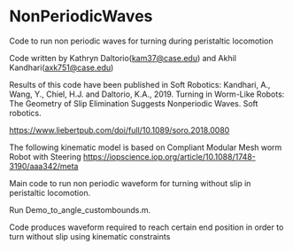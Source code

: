 # NonPeriodicWaves
Code to run non periodic waves for turning during peristaltic locomotion 

Code written by Kathryn Daltorio(kam37@case.edu) and Akhil Kandhari(axk751@case.edu) 

Results of this code have been published in Soft Robotics:
Kandhari, A., Wang, Y., Chiel, H.J. and Daltorio, K.A., 2019. Turning in Worm-Like Robots: The Geometry of Slip Elimination Suggests Nonperiodic Waves. Soft robotics.

https://www.liebertpub.com/doi/full/10.1089/soro.2018.0080

The following kinematic model is based on Compliant Modular Mesh worm Robot with Steering
https://iopscience.iop.org/article/10.1088/1748-3190/aaa342/meta

Main code to run non periodic waveform for turning without slip in peristaltic locomotion.

Run Demo_to_angle_custombounds.m.

Code produces waveform required to reach certain end position in order to turn without slip using kinematic constraints
